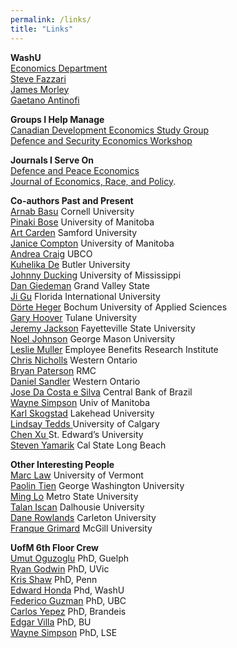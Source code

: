 ```yaml
---
permalink: /links/
title: "Links"
---
```

<strong>WashU</strong><br>
<a href="http://economics.wustl.edu/">Economics Department</a><br>
<a href="https://sites.wustl.edu/fazz/"> Steve Fazzari</a> <br>
<a href="https://sites.google.com/site/jamescmorley/">James Morley</a> <br>
<a href="https://sites.wustl.edu/gaetano/"> Gaetano Antinofi</a> <br>

<strong>Groups I Help Manage</strong><br>
<a href="https://www.economics.ca/cpages/study-groups">Canadian Development Economics Study Group</a><br>
<a href="https://www.defenceandsecurityeconomicsworkshop.ca/">Defence and Security Economics Workshop</a>

<strong>Journals I Serve On</strong><br>
<a rel="noreferrer noopener" href="http://www.tandfonline.com/toc/gdpe20/current" target="_blank">Defence and Peace Economics</a> <br>
<a rel="noreferrer noopener" href="http://www.springer.com/economics/policy/journal/41996" target="_blank">Journal of Economics, Race, and Policy</a>.

<strong>Co-authors Past and Present</strong><br>
<a href="https://dyson.cornell.edu/people/arnab-basu">Arnab Basu</a> Cornell University<br>
<a href="https://scholar.google.com/citations?user=ZseEDGEAAAAJ">Pinaki Bose</a> University of Manitoba<br>
<a href="http://artcarden.com/">Art Carden</a> Samford University<br>
<a href="http://janicecompton.wordpress.com">Janice Compton</a> University of Manitoba<br>
<a href="https://sites.google.com/view/andreacraig/home">Andrea Craig</a> UBCO<br>
<a href="http://kuhelika-de.weebly.com/">Kuhelika De</a> Butler University<br>
<a href="https://olemiss.edu/profiles/jcduckin">Johnny Ducking</a> University of Mississippi<br>
<a href="https://dangiedeman.wordpress.com">Dan Giedeman</a> Grand Valley State<br>
<a href="https://economics.fiu.edu/people/full-time-faculty/ji-gu/">Ji Gu</a> Florida International University<br>
<a href="https://scholar.google.com/citations?user=ejkaXIEAAAAJ&hl=en">Dörte Heger</a> Bochum University of Applied Sciences<br>
<a href="https://sites.google.com/site/garyhoovereconomics/home">Gary Hoover</a> Tulane University<br>
<a href="http://jeremyjacksonphd.com/">Jeremy Jackson</a> Fayetteville State University <br>
<a href="https://noeldjohnson.github.io/">Noel Johnson</a> George Mason University<br>
<a href="https://www.ebri.org/about/staff/leslie-muller">Leslie Muller</a> Employee Benefits Research Institute<br> 
<a href="https://law.uwo.ca/about_us/faculty/christopher_nicholls.html">Chris Nicholls</a> Western Ontario<br>
<a href="https://www.rmc-cmr.ca/en/political-science-economics/bryan-paterson">Bryan Paterson</a> RMC<br>
<a href="http://www.eylaw.ca/lw/en/people/daniel-sandler">Daniel Sandler</a> Western Ontario<br>
<a href="https://la.linkedin.com/in/jose-ricardo-da-costa-e-silva-8b1493">Jose Da Costa e Silva</a> Central Bank of Brazil<br>
<a href="http://home.cc.umanitoba.ca/~simpson/">Wayne Simpson</a> Univ of Manitoba<br>
<a href="https://sites.google.com/site/karlskogstad/">Karl Skogstad</a> Lakehead University<br>
<a href="https://www.lindsaytedds.ca/">Lindsay Tedds </a>University of Calgary<br>
<a href="https://chenxuecon.github.io/">Chen Xu </a>St. Edward&#8217;s University<br>
<a href="http://web.csulb.edu/~syamarik/">Steven Yamarik</a> Cal State Long Beach<br>

<strong>Other Interesting People</strong><br>
<a href="https://sites.google.com/view/mtlaw">Marc Law</a> University of Vermont<br>
<a href="https://economics.columbian.gwu.edu/pao-lin-tien">Paolin Tien</a> George Washington University<br>
<a href="https://www.metrostate.edu/about/directory/ming-lo">Ming Lo</a> Metro State University<br>
<a href="https://faculty.economics.dal.ca/iscan/">Talan Iscan</a> Dalhousie University<br>
<a href="https://carleton.ca/npsia/people/dane-rowlands/">Dane Rowlands</a> Carleton University<br>
<a href="https://www.mcgill.ca/economics/franque-grimard">Franque Grimard</a> McGill University<br>

<strong>UofM 6th Floor Crew</strong><br>
<a href="https://home.cc.umanitoba.ca/~oguzoglu/index.htm">Umut Oguzoglu</a> PhD, Guelph<br>
<a href="https://home.cc.umanitoba.ca/~godwinrt/">Ryan Godwin</a> PhD, UVic<br>
<a href="https://sites.google.com/view/kris-shaw/home">Kris Shaw</a> PhD, Penn<br>
<a href="https://sites.google.com/view/edwardhonda/home">Edward Honda</a> Phd, WashU<br>
<a href="https://sites.google.com/view/federicoguzman/home">Federico Guzman</a> PhD, UBC<br>
<a href="https://sites.google.com/site/yepezcarlos/">Carlos Yepez</a> PhD, Brandeis<br>
<a href="https://sites.google.com/site/siteofedgarvilla/">Edgar Villa</a> PhD, BU<br>
<a href="https://home.cc.umanitoba.ca/~simpson/">Wayne Simpson</a> PhD, LSE<br>
